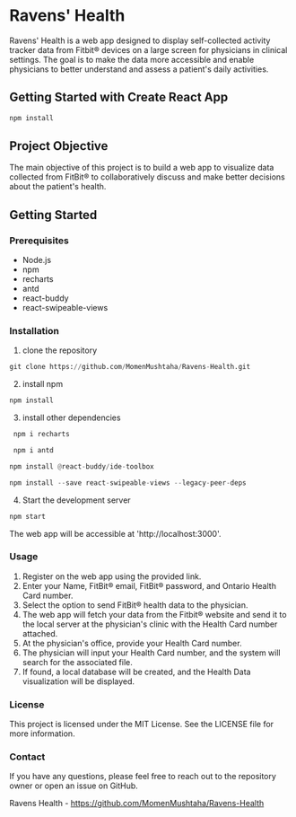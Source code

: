 # Ravens' Health
 Ravens' Health is a web app designed to display self-collected activity tracker data from Fitbit® devices on a large screen for physicians in clinical settings. The goal is to make the data more accessible and enable physicians to better understand and assess a patient's daily activities.

## Getting Started with Create React App
```python
npm install
```
## Project Objective

The main objective of this project is to build a web app to visualize data collected from FitBit® to collaboratively discuss and make better decisions about the patient's health.

## Getting Started

### Prerequisites

- Node.js
- npm
- recharts
- antd
- react-buddy
- react-swipeable-views


### Installation

1. clone the repository
```python
git clone https://github.com/MomenMushtaha/Ravens-Health.git
```

2. install npm
```python
npm install
```

3. install other dependencies
```python
 npm i recharts 
```
```python
 npm i antd  
```
```python
npm install @react-buddy/ide-toolbox
```
```python
npm install --save react-swipeable-views --legacy-peer-deps
```

4. Start the development server
```python
npm start
```
The web app will be accessible at 'http://localhost:3000'.

### Usage

1. Register on the web app using the provided link.
2. Enter your Name, FitBit® email, FitBit® password, and Ontario Health Card number.
3. Select the option to send FitBit® health data to the physician.
4. The web app will fetch your data from the Fitbit® website and send it to the local server at the physician's clinic with the Health Card number attached.
5. At the physician's office, provide your Health Card number.
6. The physician will input your Health Card number, and the system will search for the associated file.
7. If found, a local database will be created, and the Health Data visualization will be displayed.



### License
This project is licensed under the MIT License. See the LICENSE file for more information.

### Contact
If you have any questions, please feel free to reach out to the repository owner or open an issue on GitHub.

Ravens Health - https://github.com/MomenMushtaha/Ravens-Health


